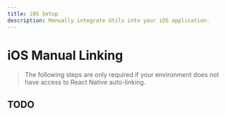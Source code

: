 ```yaml
---
title: iOS Setup
description: Manually integrate Utils into your iOS application. 
---
```


# iOS Manual Linking

> The following steps are only required if your environment does not have access to React Native
auto-linking. 

## TODO
